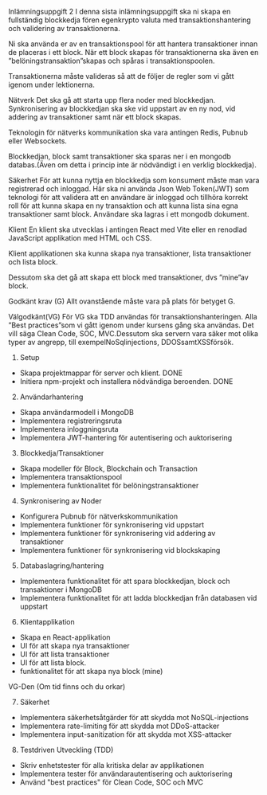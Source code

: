 
Inlämningsuppgift 2
I denna sista inlämningsuppgift ska ni skapa en fullständig blockkedja fören egenkrypto valuta med transaktionshantering och validering av transaktionerna.

Ni ska använda er av en transaktionspool för att hantera transaktioner innan de placeras i ett block. När ett block skapas för transaktionerna ska även en ”belöningstransaktion”skapas och spåras i transaktionspoolen.

Transaktionerna måste valideras så att de följer de regler som vi gått igenom under lektionerna.

Nätverk
Det ska gå att starta upp flera noder med blockkedjan. Synkronisering av blockkedjan ska ske vid uppstart av en ny nod, vid addering av transaktioner samt när ett block skapas.

Teknologin för nätverks kommunikation ska vara antingen Redis, Pubnub eller Websockets.

Blockkedjan, block samt transaktioner ska sparas ner i en mongodb databas.(Även om detta i princip inte är nödvändigt i en verklig blockkedja).

Säkerhet
För att kunna nyttja en blockkedja som konsument måste man vara registrerad och inloggad. Här ska ni använda Json Web Token(JWT) som teknologi för att validera att en användare är inloggad och tillhöra korrekt roll för att kunna skapa en ny transaktion och att kunna lista sina egna transaktioner samt block. Användare ska lagras i ett mongodb dokument.


Klient
En klient ska utvecklas i antingen React med Vite eller en renodlad JavaScript applikation med HTML och CSS.

Klient applikationen ska kunna skapa nya transaktioner, lista transaktioner och lista block.

Dessutom ska det gå att skapa ett block med transaktioner, dvs ”mine”av block.

Godkänt krav (G)
Allt ovanstående måste vara på plats för betyget G.

Välgodkänt(VG)
För VG ska TDD användas för transaktionshanteringen. Alla ”Best practices”som vi gått igenom under kursens gång ska användas. Det vill säga Clean Code, SOC, MVC.Dessutom ska servern vara säker mot olika typer av angrepp, till exempelNoSqlinjections, DDOSsamtXSSförsök.





1. Setup
 - Skapa projektmappar för server och klient. DONE
 - Initiera npm-projekt och installera nödvändiga beroenden. DONE

2. Användarhantering
 - Skapa användarmodell i MongoDB
 - Implementera registreringsruta
 - Implementera inloggningsruta
 - Implementera JWT-hantering för autentisering och auktorisering

3. Blockkedja/Transaktioner
 - Skapa modeller för Block, Blockchain och Transaction
 - Implementera transaktionspool
 - Implementera funktionalitet för belöningstransaktioner

4. Synkronisering av Noder
 - Konfigurera Pubnub för nätverkskommunikation
 - Implementera funktioner för synkronisering vid uppstart
 - Implementera funktioner för synkronisering vid addering av transaktioner
 - Implementera funktioner för synkronisering vid blockskaping

5. Databaslagring/hantering
 - Implementera funktionalitet för att spara blockkedjan, block och transaktioner i MongoDB
 - Implementera funktionalitet för att ladda blockkedjan från databasen vid uppstart

6. Klientapplikation
 - Skapa en React-applikation
 - UI för att skapa nya transaktioner
 - UI för att lista transaktioner
 - UI för att lista block.
 - funktionalitet för att skapa nya block (mine)

 VG-Den (Om tid finns och du orkar)

7. Säkerhet
 -  Implementera säkerhetsåtgärder för att skydda mot NoSQL-injections
 -  Implementera rate-limiting för att skydda mot DDoS-attacker
 -  Implementera input-sanitization för att skydda mot XSS-attacker

8. Testdriven Utveckling (TDD)
 - Skriv enhetstester för alla kritiska delar av applikationen
 - Implementera tester för användarautentisering och auktorisering
 - Använd "best practices" för Clean Code, SOC och MVC









